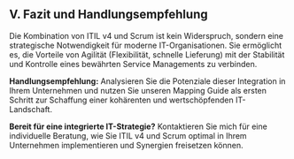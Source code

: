 ## V. Fazit und Handlungsempfehlung

Die Kombination von ITIL v4 und Scrum ist kein Widerspruch, sondern eine strategische Notwendigkeit für moderne IT-Organisationen. Sie ermöglicht es, die Vorteile von Agilität
(Flexibilität, schnelle Lieferung) mit der Stabilität und Kontrolle eines bewährten Service Managements zu verbinden.

**Handlungsempfehlung:** Analysieren Sie die Potenziale dieser Integration in Ihrem Unternehmen und nutzen Sie unseren Mapping Guide als ersten Schritt zur Schaffung einer kohärenten und wertschöpfenden IT-Landschaft.

**Bereit für eine integrierte IT-Strategie?** Kontaktieren Sie mich für eine individuelle Beratung, wie Sie ITIL v4 und Scrum optimal in Ihrem Unternehmen implementieren und Synergien freisetzen können.